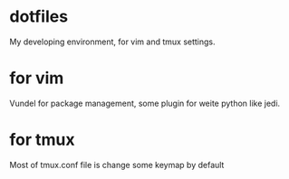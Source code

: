 # dotfiles

My developing environment, for vim and tmux settings.

# for vim

Vundel for package management, some plugin for weite python like jedi.

# for tmux

Most of tmux.conf file is change some keymap by default
